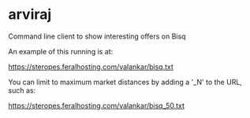 # arviraj
Command line client to show interesting offers on Bisq

An example of this running is at:

https://steropes.feralhosting.com/valankar/bisq.txt

You can limit to maximum market distances by adding a '_N' to the URL, such as:

https://steropes.feralhosting.com/valankar/bisq_50.txt
